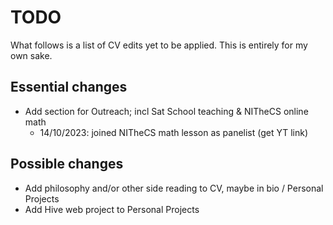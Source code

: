 # TODO

What follows is a list of CV edits yet to be applied. This is entirely for my own sake.

## Essential changes

- Add section for Outreach; incl Sat School teaching & NITheCS online math
	- 14/10/2023: joined NITheCS math lesson as panelist (get YT link)

## Possible changes

- Add philosophy and/or other side reading to CV, maybe in bio / Personal Projects
- Add Hive web project to Personal Projects
